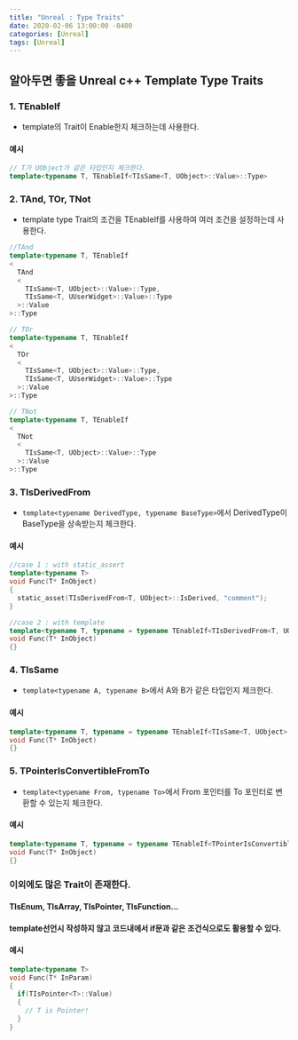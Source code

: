 ```yaml
---
title: "Unreal : Type Traits"
date: 2020-02-06 13:00:00 -0400
categories: [Unreal]
tags: [Unreal]
---
```


## 알아두면 좋을 Unreal c++ Template Type Traits

### 1. TEnableIf
- template의 Trait이 Enable한지 체크하는데 사용한다.

#### 예시
```cpp
// T가 UObject가 같은 타입인지 체크한다.
template<typename T, TEnableIf<TIsSame<T, UObject>::Value>::Type>
```

### 2. TAnd, TOr, TNot
- template type Trait의 조건을 TEnableIf를 사용하여 여러 조건을 설정하는데 사용한다.

```cpp
//TAnd
template<typename T, TEnableIf
<
  TAnd
  <
    TIsSame<T, UObject>::Value>::Type,
    TIsSame<T, UUserWidget>::Value>::Type
  >::Value
>::Type

// TOr
template<typename T, TEnableIf
<
  TOr
  <
    TIsSame<T, UObject>::Value>::Type,
    TIsSame<T, UUserWidget>::Value>::Type
  >::Value
>::Type

// TNot
template<typename T, TEnableIf
<
  TNot
  <
    TIsSame<T, UObject>::Value>::Type
  >::Value
>::Type
```

### 3. TIsDerivedFrom
- ```template<typename DerivedType, typename BaseType>```에서 DerivedType이 BaseType을 상속받는지 체크한다.

#### 예시
```cpp
//case 1 : with static_assert
template<typename T>
void Func(T* InObject)
{
  static_asset(TIsDerivedFrom<T, UObject>::IsDerived, "comment");
}

//case 2 : with template
template<typename T, typename = typename TEnableIf<TIsDerivedFrom<T, UObject>::IsDerivedType>::Type>
void Func(T* InObject)
{}
```

### 4. TIsSame
- ```template<typename A, typename B>```에서 A와 B가 같은 타입인지 체크한다.

#### 예시
```cpp
template<typename T, typename = typename TEnableIf<TIsSame<T, UObject>::Value>::Type>
void Func(T* InObject)
{}
```

### 5. TPointerIsConvertibleFromTo
- ```template<typename From, typename To>```에서 From 포인터를 To 포인터로 변환할 수 있는지 체크한다.

#### 예시
```cpp
template<typename T, typename = typename TEnableIf<TPointerIsConvertibleFromTo<T, UObject>::Value>::Type>
void Func(T* InObject)
{}
```

### 이외에도 많은 Trait이 존재한다. 
#### TIsEnum, TIsArray, TIsPointer, TIsFunction...
#### template선언시 작성하지 않고 코드내에서 if문과 같은 조건식으로도 활용할 수 있다.
#### 예시
```cpp
template<typename T>
void Func(T* InParam)
{
  if(TIsPointer<T>::Value)
  {
    // T is Pointer!
  }
}
```
